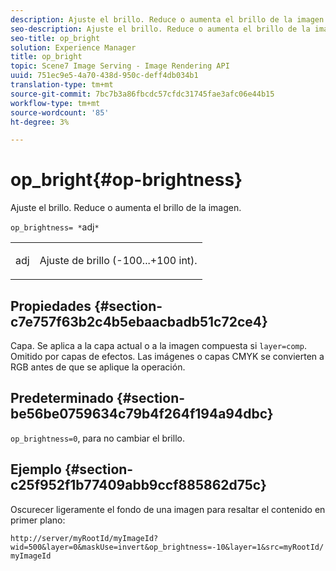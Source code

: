```yaml
---
description: Ajuste el brillo. Reduce o aumenta el brillo de la imagen.
seo-description: Ajuste el brillo. Reduce o aumenta el brillo de la imagen.
seo-title: op_bright
solution: Experience Manager
title: op_bright
topic: Scene7 Image Serving - Image Rendering API
uuid: 751ec9e5-4a70-438d-950c-deff4db034b1
translation-type: tm+mt
source-git-commit: 7bc7b3a86fbcdc57cfdc31745fae3afc06e44b15
workflow-type: tm+mt
source-wordcount: '85'
ht-degree: 3%

---
```



# op_bright{#op-brightness}

Ajuste el brillo. Reduce o aumenta el brillo de la imagen.

`op_brightness= *`adj`*`

<table id="simpletable_2B5DB95B1FF044C8BD226D4F8311E806"> 
 <tr class="strow"> 
  <td class="stentry"> <p><span class="varname"> adj</span> </p> </td> 
  <td class="stentry"> <p>Ajuste de brillo (-100...+100 int). </p></td> 
 </tr> 
</table>

## Propiedades {#section-c7e757f63b2c4b5ebaacbadb51c72ce4}

Capa. Se aplica a la capa actual o a la imagen compuesta si `layer=comp`. Omitido por capas de efectos. Las imágenes o capas CMYK se convierten a RGB antes de que se aplique la operación.

## Predeterminado {#section-be56be0759634c79b4f264f194a94dbc}

`op_brightness=0`, para no cambiar el brillo.

## Ejemplo {#section-c25f952f1b77409abb9ccf885862d75c}

Oscurecer ligeramente el fondo de una imagen para resaltar el contenido en primer plano:

`http://server/myRootId/myImageId?wid=500&layer=0&maskUse=invert&op_brightness=-10&layer=1&src=myRootId/myImageId`
